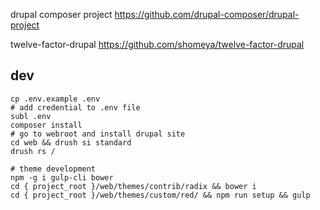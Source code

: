 
drupal composer project
https://github.com/drupal-composer/drupal-project

twelve-factor-drupal
https://github.com/shomeya/twelve-factor-drupal

## dev

```
cp .env.example .env
# add credential to .env file
subl .env
composer install
# go to webroot and install drupal site
cd web && drush si standard
drush rs /

# theme development
npm -g i gulp-cli bower
cd { project_root }/web/themes/contrib/radix && bower i
cd { project_root }/web/themes/custom/red/ && npm run setup && gulp
```
